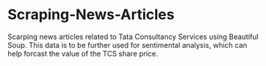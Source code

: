 # Scraping-News-Articles

Scarping news articles related to Tata Consultancy Services using Beautiful Soup.
This data is to be further used for sentimental analysis, which can help forcast the value of the TCS share price.

